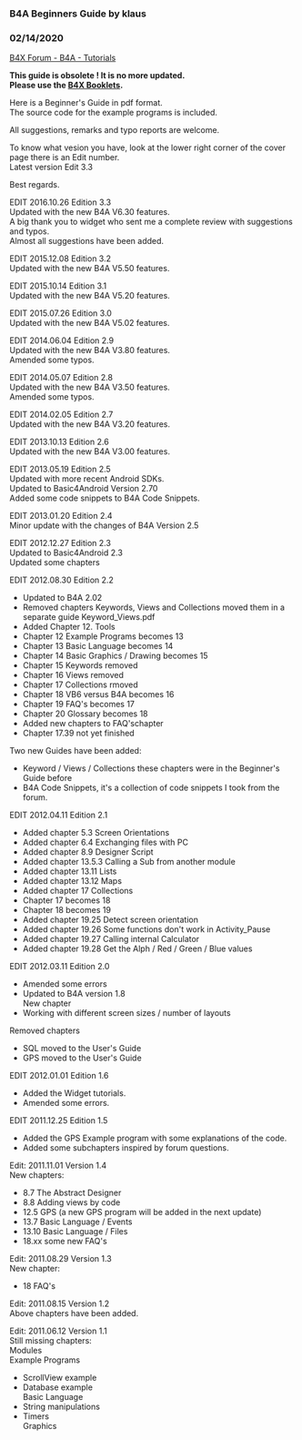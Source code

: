 ### B4A Beginners Guide by klaus
### 02/14/2020
[B4X Forum - B4A - Tutorials](https://www.b4x.com/android/forum/threads/9578/)

**This guide is obsolete ! It is no more updated.  
Please use the [B4X Booklets](https://www.b4x.com/android/forum/threads/b4x-documentation-booklets.88985/).**  
  
Here is a Beginner's Guide in pdf format.  
The source code for the example programs is included.  
  
All suggestions, remarks and typo reports are welcome.  
  
To know what vesion you have, look at the lower right corner of the cover page there is an Edit number.  
Latest version Edit 3.3  
  
Best regards.  
  
  
EDIT 2016.10.26 Edition 3.3  
Updated with the new B4A V6.30 features.  
A big thank you to widget who sent me a complete review with suggestions and typos.  
Almost all suggestions have been added.  
  
EDIT 2015.12.08 Edition 3.2  
Updated with the new B4A V5.50 features.  
  
EDIT 2015.10.14 Edition 3.1  
Updated with the new B4A V5.20 features.  
  
EDIT 2015.07.26 Edition 3.0  
Updated with the new B4A V5.02 features.  
  
EDIT 2014.06.04 Edition 2.9  
Updated with the new B4A V3.80 features.  
Amended some typos.  
  
EDIT 2014.05.07 Edition 2.8  
Updated with the new B4A V3.50 features.  
Amended some typos.  
  
EDIT 2014.02.05 Edition 2.7  
Updated with the new B4A V3.20 features.  
  
EDIT 2013.10.13 Edition 2.6  
Updated with the new B4A V3.00 features.  
  
EDIT 2013.05.19 Edition 2.5  
Updated with more recent Android SDKs.  
Updated to Basic4Android Version 2.70  
Added some code snippets to B4A Code Snippets.  
  
EDIT 2013.01.20 Edition 2.4  
Minor update with the changes of B4A Version 2.5  
  
EDIT 2012.12.27 Edition 2.3  
Updated to Basic4Android 2.3  
Updated some chapters  
  
EDIT 2012.08.30 Edition 2.2  
- Updated to B4A 2.02  
- Removed chapters Keywords, Views and Collections moved them in a separate guide Keyword\_Views.pdf  
- Added Chapter 12. Tools  
- Chapter 12 Example Programs becomes 13  
- Chapter 13 Basic Language becomes 14  
- Chapter 14 Basic Graphics / Drawing becomes 15  
- Chapter 15 Keywords removed  
- Chapter 16 Views removed  
- Chapter 17 Collections rmoved  
- Chapter 18 VB6 versus B4A becomes 16  
- Chapter 19 FAQ's becomes 17  
- Chapter 20 Glossary becomes 18  
- Added new chapters to FAQ'schapter  
- Chapter 17.39 not yet finished  
  
Two new Guides have been added:  
- Keyword / Views / Collections these chapters were in the Beginner's Guide before  
- B4A Code Snippets, it's a collection of code snippets I took from the forum.  
  
EDIT 2012.04.11 Edition 2.1  
- Added chapter 5.3 Screen Orientations  
- Added chapter 6.4 Exchanging files with PC  
- Added chapter 8.9 Designer Script  
- Added chapter 13.5.3 Calling a Sub from another module  
- Added chapter 13.11 Lists  
- Added chapter 13.12 Maps  
- Added chapter 17 Collections  
- Chapter 17 becomes 18  
- Chapter 18 becomes 19  
- Added chapter 19.25 Detect screen orientation  
- Added chapter 19.26 Some functions don't work in Activity\_Pause  
- Added chapter 19.27 Calling internal Calculator  
- Added chapter 19.28 Get the Alph / Red / Green / Blue values  
  
EDIT 2012.03.11 Edition 2.0  
- Amended some errors  
- Updated to B4A version 1.8  
New chapter  
- Working with different screen sizes / number of layouts  
  
Removed chapters  
- SQL moved to the User's Guide  
- GPS moved to the User's Guide  
  
EDIT 2012.01.01 Edition 1.6  
- Added the Widget tutorials.  
- Amended some errors.  
  
EDIT 2011.12.25 Edition 1.5  
- Added the GPS Example program with some explanations of the code.  
- Added some subchapters inspired by forum questions.  
  
Edit: 2011.11.01 Version 1.4  
New chapters:  
- 8.7 The Abstract Designer  
- 8.8 Adding views by code  
- 12.5 GPS (a new GPS program will be added in the next update)  
- 13.7 Basic Language / Events  
- 13.10 Basic Language / Files  
- 18.xx some new FAQ's  
  
Edit: 2011.08.29 Version 1.3  
New chapter:  
- 18 FAQ's  
  
Edit: 2011.08.15 Version 1.2  
Above chapters have been added.  
  
Edit: 2011.06.12 Version 1.1  
Still missing chapters:  
Modules  
Example Programs  
- ScrollView example  
- Database example  
Basic Language  
- String manipulations  
- Timers  
Graphics